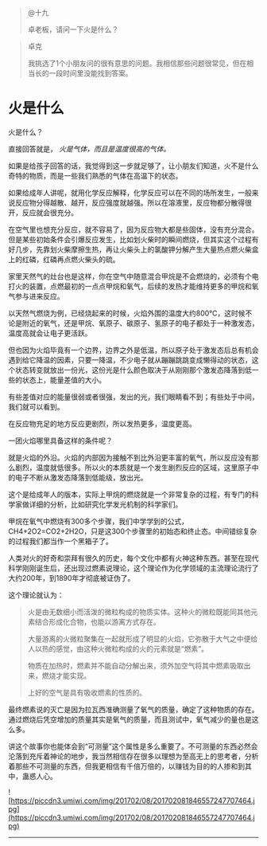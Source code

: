 > @十九
> 
> 卓老板，请问一下火是什么？

> 卓克
> 
> 我挑选了1个小朋友问的很有意思的问题。我相信那些问题很常见，但在相当长的一段时间里没能找到答案。

# 火是什么

火是什么？

直接回答就是， *火是气体，而且是温度很高的气体。*

如果是给孩子回答的话，我觉得到这一步就足够了，让小朋友们知道，火不是什么奇特的物质，而是一些我们熟悉的气体在高温下的状态。

如果给成年人讲呢，就用化学反应解释，化学反应可以在不同的场所发生，一般来说反应物分得越散、越开，反应强度就越强。所以在溶液里，反应物都分散得很开，反应就会很充分。

在空气里也想充分反应，就不容易了，因为反应物大都是些固体，没有充分混合。但是某些初始条件会引爆反应发生，比如划火柴时的瞬间燃烧，但其实这个过程有好几步，先靠划火柴摩擦生热，再让火柴头上的氯酸钾分解产生大量热点燃火柴盒上的红磷，红磷再点燃火柴头的硫。

家里天然气的灶台也是这样，你在空气中随意混合甲烷是不会燃烧的，必须有个电打火的装置，点燃最初的一点点甲烷和氧气，后续的发热才能维持更多的甲烷和氧气参与进来反应。

以天然气燃烧为例，已经烧起来的时候，火焰外围的温度大约800℃，这时候不论是附近的氧气，还是甲烷、氧原子、碳原子、氢原子的电子都处于一种激发态，温度高就会让电子更活跃。

但也因为火焰毕竟有一个边界，边界之外是低温，所以原子处于激发态后总有机会遇到给它降温的因素，只要一降温，不少电子就从蹦蹦跳跳变成懒得动的状态，这个状态转变就放出一份光，这份光是什么颜色取决于从刚刚那个激发态降落到低一些的状态上，能量差值的大小。

有些差值对应的能量很弱或者很强，发出的光，我们眼睛看不到；有些处于中间，我们就可以看到。

在反应物充足的地方反应更剧烈，所以发热更多，温度更高。

一团火焰哪里具备这样的条件呢？

就是火焰的外沿。火焰的内部因为接触不到比外沿更丰富的氧气，所以反应没有那么剧烈，温度就低很多。所以火的本质就是一个发生剧烈反应的区域，这里原子中的电子不断从激发态降落到低能级，放出光。

这个是给成年人的版本，实际上甲烷的燃烧就是一个非常复杂的过程，有专门的科学家做详细的分析，比如研究化学发光机制的科学家们。

甲烷在氧气中燃烧有300多个步骤，我们中学学到的公式，CH4+2O2=CO2+2H2O，只是这300个步骤里的初始态和终止态。中间错综复杂的过程我们都当作一个黑箱子了。

人类对火的好奇和崇拜有很久的历史，每个文化中都有火神这种东西。甚至在现代科学刚刚诞生后，还出现过燃素说理论，这个理论作为化学领域的主流理论流行了大约200年，到1890年才彻底被证伪了。

这个理论就认为：

> 火是由无数细小而活泼的微粒构成的物质实体。这种火的微粒既能同其他元素结合形成化合物，也能以游离方式存在。
> 
> 
> 
> 大量游离的火微粒聚集在一起就形成了明显的火焰，它弥散于大气之中便给人以热的感觉，由这种火微粒构成的火的元素就是“燃素”。
> 
> 
> 
> 物质在加热时，燃素并不能自动分解出来，须外加空气将其中燃素吸取出来，燃烧才能实现。
> 
> 
> 
> 上好的空气是具有吸收燃素的性质的。

最终燃素说的灭亡是因为拉瓦西准确测量了氧气的质量，确定了这种物质的存在。通过燃烧后凭空增加的质量其实是氧气的质量，而且测试中，氧气减少的量也是这么多。

讲这个故事你也能体会到“可测量”这个属性是多么重要了。不可测量的东西必然会沦落到充斥着神论的地步，我当然相信存在很多以理想为至高无上的思考者，分析着那些不可测量的东西，但我更相信有千倍万倍的，以赚钱为目的的人掺和到其中，蛊惑人心。

![https://piccdn3.umiwi.com/img/201702/08/201702081846557247707464.jpg](https://piccdn3.umiwi.com/img/201702/08/201702081846557247707464.jpg)

---
